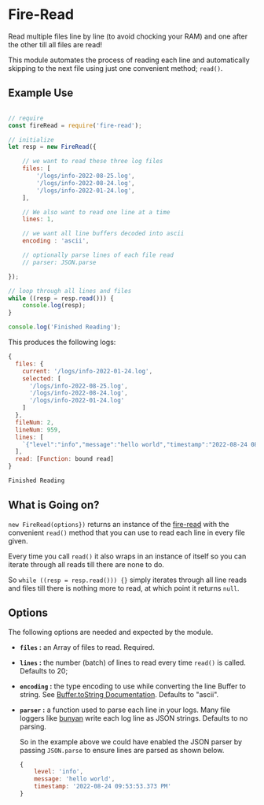 # Fire-Read

Read multiple files line by line (to avoid chocking your RAM) and one after the other till all files are read!

This module automates the process of reading each line and automatically skipping to the next file using just one convenient method; ```read()```.

## Example Use
```javascript

// require
const fireRead = require('fire-read');

// initialize
let resp = new FireRead({

    // we want to read these three log files
	files: [
		'/logs/info-2022-08-25.log',
		'/logs/info-2022-08-24.log',
		'/logs/info-2022-01-24.log',
	],

    // We also want to read one line at a time
	lines: 1, 

    // we want all line buffers decoded into ascii
    encoding : 'ascii',

    // optionally parse lines of each file read
    // parser: JSON.parse

});

// loop through all lines and files
while ((resp = resp.read())) {
	console.log(resp);
}

console.log('Finished Reading');

```
This produces the following logs:

```javascript
{
  files: {
    current: '/logs/info-2022-01-24.log',
    selected: [
      '/logs/info-2022-08-25.log',
      '/logs/info-2022-08-24.log',
      '/logs/info-2022-01-24.log'
    ]
  },
  fileNum: 2,
  lineNum: 959,
  lines: [
    `{"level":"info","message":"hello world","timestamp":"2022-08-24 08:26:58.035 PM"}`
  ],
  read: [Function: bound read]
}

Finished Reading
```

## What is Going on?

`new FireRead(options})` returns an instance of the [fire-read](https://www.npmjs.com/package/fire-read) with the convenient `read()` method that you can use to read each line in every file given.

Every time you call `read()` it also wraps in an instance of itself so you can iterate through all reads till there are none to do.

So ```while ((resp = resp.read())) {}``` simply iterates through all line reads and files till there is nothing more to read, at which point it returns ```null```.

## Options
The following options are needed and expected by the module.

- **`files` :** an Array of files to read. Required.
- **`lines` :** the number (batch) of lines to read every time `read()` is called. Defaults to 20;
- **`encoding` :** the type encoding to use while converting the line Buffer to string. See [Buffer.toString Documentation](https://nodejs.org/api/buffer.html#buftostringencoding-start-end). Defaults to "ascii".
- **`parser` :** a function used to parse each line in your logs. Many file loggers like [bunyan](https://www.npmjs.com/package/bunyan) write each log line as JSON strings. Defaults to no parsing.

    So in the example above we could have enabled the JSON parser by passing `JSON.parse` to ensure lines are parsed as shown below.

    ```javascript
    {
        level: 'info',
        message: 'hello world',
        timestamp: '2022-08-24 09:53:53.373 PM'
    }
    ```
